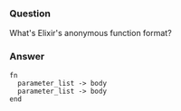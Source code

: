 ### Question
What\'s Elixir\'s anonymous function format?


### Answer
    fn
      parameter_list -> body
      parameter_list -> body
    end


